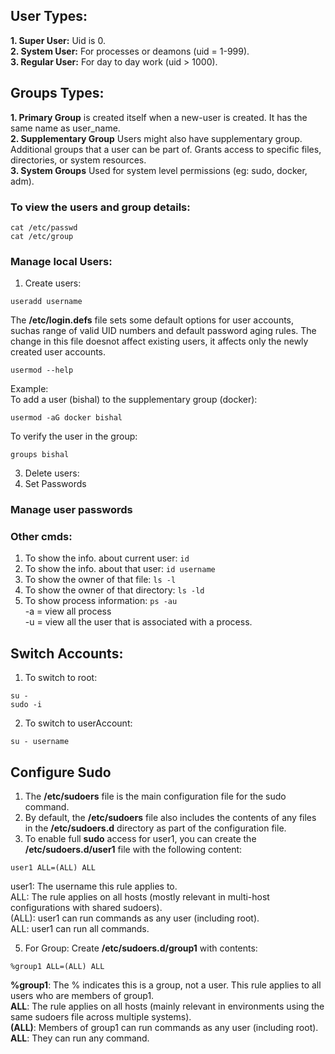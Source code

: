 ## User Types:
**1. Super User:** Uid is 0.  
**2. System User:** For processes or deamons (uid = 1-999).  
**3. Regular User:** For day to day work (uid > 1000).  

## Groups Types:
**1. Primary Group** is created itself when a new-user is created. It has the same name as user_name.  
**2. Supplementary Group**	Users might also have supplementary group. Additional groups that a user can be part of. Grants access to specific files, directories, or system resources.  
**3. System Groups**	Used for system level permissions (eg: sudo, docker, adm).  

### To view the users and group details: 
```
cat /etc/passwd
cat /etc/group
```

### Manage local Users: 
1. Create users:
```
useradd username
```
The **/etc/login.defs** file sets some default options for user accounts, suchas range of valid UID numbers and default password aging rules. The change in this file doesnot affect existing users, it affects only the newly created user accounts.  

```
usermod --help
```

Example:   
To add a user (bishal) to the supplementary group (docker):
```
usermod -aG docker bishal
```
To verify the user in the group: 
```
groups bishal
```
3. Delete users:
4. Set Passwords

### Manage user passwords


### Other cmds:
1. To show the info. about current user: ```id```  
2. To show the info. about that user: ```id username```  
4. To show the owner of that file: ```ls -l```  
5. To show the owner of that directory: ```ls -ld```  
6. To show process information: ```ps -au```  
-a = view all process  
-u = view all the user that is associated with a process.

## Switch Accounts:
1. To switch to root:
```
su -
sudo -i
```
2. To switch to userAccount:
```
su - username
```

## Configure Sudo
1. The **/etc/sudoers** file is the main configuration file for the sudo command.  
2. By default, the **/etc/sudoers** file also includes the contents of any files in the **/etc/sudoers.d** directory as part of the configuration file.  
3. To enable full **sudo** access for user1, you can create the **/etc/sudoers.d/user1** file with the following content:  
```
user1 ALL=(ALL) ALL
```
user1: The username this rule applies to.  
ALL: The rule applies on all hosts (mostly relevant in multi-host configurations with shared sudoers).  
(ALL): user1 can run commands as any user (including root).  
ALL: user1 can run all commands.  

5. For Group: Create **/etc/sudoers.d/group1** with contents:
```
%group1 ALL=(ALL) ALL
```
**%group1**: The % indicates this is a group, not a user. This rule applies to all users who are members of group1.  
**ALL**: The rule applies on all hosts (mainly relevant in environments using the same sudoers file across multiple systems).  
**(ALL)**: Members of group1 can run commands as any user (including root).  
**ALL**: They can run any command.  



